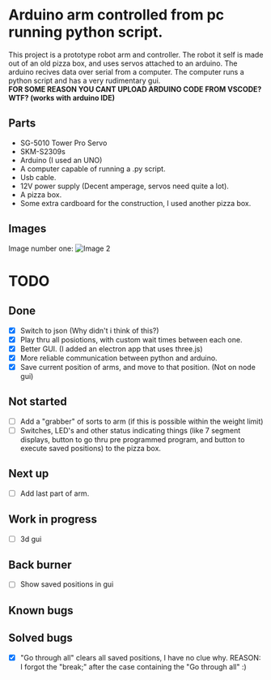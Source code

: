 # Arduino arm controlled from pc running python script.

This project is a prototype robot arm and controller. The robot it self is made out of an old pizza box, and uses servos attached to an arduino. The arduino recives data over serial from a computer. The computer runs a python script and has a very rudimentary gui.  
**FOR SOME REASON YOU CANT UPLOAD ARDUINO CODE FROM VSCODE? WTF? (works with arduino IDE)**  

## Parts
* SG-5010 Tower Pro Servo
* SKM-S2309s
* Arduino (I used an UNO)
* A computer capable of running a .py script.
* Usb cable.
* 12V power supply (Decent amperage, servos need quite a lot).
* A pizza box.
* Some extra cardboard for the construction, I used another pizza box.

## Images
Image number one:
![Image 2](https://i.imgur.com/aTVj5QT.jpg)

# TODO

## Done
- [x] Switch to json (Why didn't i think of this?)
- [x] Play thru all posiotions, with custom wait times between each one.
- [X] Better GUI. (I added an electron app that uses three.js)
- [x] More reliable communication between python and arduino.
- [x] Save current position of arms, and move to that position. (Not on node gui)

## Not started
- [ ] Add a "grabber" of sorts to arm (if this is possible within the weight limit)
- [ ] Switches, LED's and other status indicating things (like 7 segment displays, button to go thru pre programmed program, and button to execute saved positions) to the pizza box.

## Next up
- [ ] Add last part of arm. 

## Work in progress
- [ ] 3d gui

## Back burner
- [ ] Show saved positions in gui

## Known bugs

## Solved bugs
- [x] "Go through all" clears all saved positions, I have no clue why. REASON: I forgot the "break;" after the case containing the "Go through all" :)